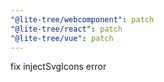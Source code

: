 ```yaml
---
"@lite-tree/webcomponent": patch
"@lite-tree/react": patch
"@lite-tree/vue": patch
---
```


fix injectSvgIcons error
